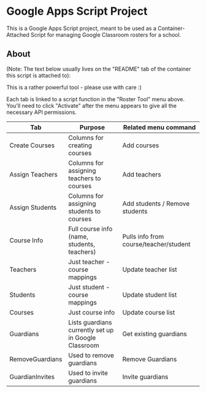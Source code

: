 # Google Apps Script Project

This is a Google Apps Script project, meant to be used as a Container-Attached Script for managing Google Classroom rosters for a school.

## About
(Note: The text below usually lives on the "README" tab of the container this script is attached to):

This is a rather powerful tool - please use with care :)		
		
Each tab is linked to a script function in the "Roster Tool" menu above.		
You'll need to click "Activate" after the menu appears to give all the necessary API permissions.		
		
| Tab              | Purpose                                      | Related menu command          |
|------------------|----------------------------------------------|-------------------------------|
| Create Courses   | Columns for creating courses                 | Add courses                   |
| Assign Teachers  | Columns for assigning teachers to courses    | Add teachers                  |
| Assign Students  | Columns for assigning students to courses    | Add students / Remove students|
| Course Info      | Full course info (name, students, teachers)  | Pulls info from course/teacher/student |
| Teachers         | Just teacher - course mappings               | Update teacher list           |
| Students         | Just student - course mappings               | Update student list           |
| Courses          | Just course info                             | Update course list            |
| Guardians        | Lists guardians currently set up in Google Classroom | Get existing guardians    |
| RemoveGuardians  | Used to remove guardians                     | Remove Guardians              |
| GuardianInvites  | Used to invite guardians                     | Invite guardians              |
